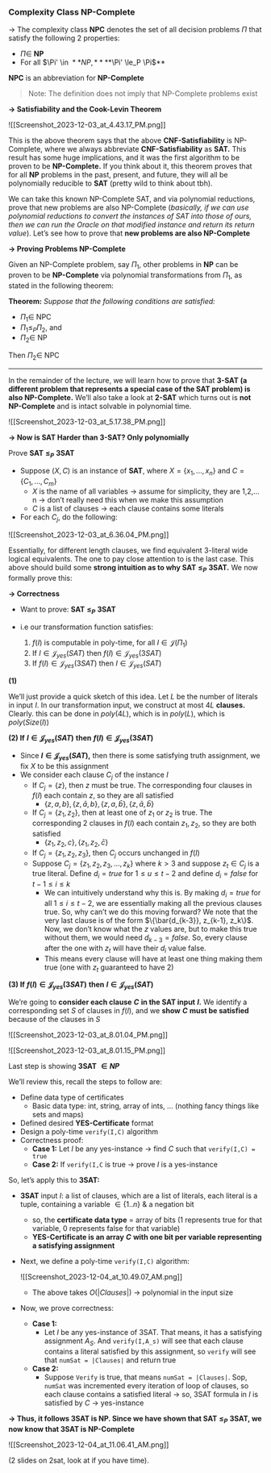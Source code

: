 ### Complexity Class NP-Complete

→ The complexity class **NPC** denotes the set of all decision problems $\Pi$﻿ that satisfy the following 2 properties:

- $\Pi \in$﻿ **NP**
- For all $\Pi' \in $﻿ **NP ,** **$\Pi' \le_P \Pi$**﻿

**NPC** is an abbreviation for **NP-Complete**

> Note: The definition does not imply that NP-Complete problems exist

  

**→ Satisfiability and the Cook-Levin Theorem**

![[Screenshot_2023-12-03_at_4.43.17_PM.png]]

This is the above theorem says that the above **CNF-Satisfiability** is NP-Complete, where we always abbreviate **CNF-Satisfiability** as **SAT.** This result has some huge implications, and it was the first algorithm to be proven to be **NP-Complete.** If you think about it, this theorem proves that for all **NP** problems in the past, present, and future, they will all be polynomially reducible to **SAT** (pretty wild to think about tbh).

  

We can take this known NP-Complete SAT, and via polynomial reductions, prove that new problems are also NP-Complete (_basically, if we can use polynomial reductions to convert the instances of SAT into those of ours, then we can run the Oracle on that modified instance and return its return value_). Let’s see how to prove that **new problems are also NP-Complete**

  

**→ Proving Problems NP-Complete**

Given an NP-Complete problem, say $\Pi_1$﻿, other problems in **NP** can be proven to be **NP-Complete** via polynomial transformations from $\Pi_1$﻿, as stated in the following theorem:

**Theorem:** _Suppose that the following conditions are satisfied:_

- $\Pi_1 \in$﻿ NPC
- $\Pi_1 \le_P \Pi_2$﻿, and
- $\Pi_2 \in$﻿ NP

Then $\Pi_2 \in$﻿ NPC

---

In the remainder of the lecture, we will learn how to prove that **3-SAT (a different problem that represents a special case of the SAT problem) is also NP-Complete.** We’ll also take a look at **2-SAT** which turns out is **not NP-Complete** and is intact solvable in polynomial time.

![[Screenshot_2023-12-03_at_5.17.38_PM.png]]

**→ Now is SAT Harder than 3-SAT? Only polynomially**

Prove **SAT** **$\le_P$**﻿ **3SAT**

- Suppose $(X,C)$﻿ is an instance of **SAT**, where $X = \{x_1, ..., x_n\}$﻿ and $C = \{C_1, ..., C_m\}$﻿
    - $X$﻿ is the name of all variables → assume for simplicity, they are 1,2,…n → don’t really need this when we make this assumption
    - $C$﻿ is a list of clauses → each clause contains some literals
- For each $C_j$﻿, do the following:

![[Screenshot_2023-12-03_at_6.36.04_PM.png]]

Essentially, for different length clauses, we find equivalent 3-literal wide logical equivalents. The one to pay close attention to is the last case. This above should build some **strong intuition as to why SAT** **$\le_P$**﻿ **3SAT.** We now formally prove this:

  

**→ Correctness**

- Want to prove: **SAT** **$\le_P$**﻿ **3SAT**
- i.e our transformation function satisfies:
    
    1. $f(I)$﻿ is computable in poly-time, for all $I \in \mathcal{J}(\Pi_1)$﻿
    2. If $I \in \mathcal{J}_{yes}(SAT)$﻿ then $f(I) \in \mathcal{J}_{yes}(3SAT)$﻿
    3. If $f(I) \in \mathcal{J}_{yes}(3SAT)$﻿ then $I \in \mathcal{J}_{yes}(SAT)$﻿
    
      
    

**(1)**

We’ll just provide a quick sketch of this idea. Let $L$﻿ be the number of literals in input $I$﻿. In our transformation input, we construct at most $4L$﻿ **clauses.** Clearly. this can be done in $poly(4L)$﻿, which is in $poly(L)$﻿, which is $poly(Size(I))$﻿

  

**(2) If** **$I \in \mathcal{J}_{yes}(SAT)$**﻿ **then** **$f(I) \in \mathcal{J}_{yes}(3SAT)$**﻿

- Since **$I \in \mathcal{J}_{yes}(SAT)$**﻿**,** then there is some satisfying truth assignment, we fix $X$﻿ to be this assignment
- We consider each clause $C_j$﻿ of the instance $I$﻿
    - If $C_j = \{z\}$﻿, then $z$﻿ must be true. The corresponding four clauses in $f(I)$﻿ each contain $z$﻿, so they are all satisfied
        - $\{z,a,b\}, \{z,\bar a,b\}, \{z,a,\bar b\}, \{z,\bar a,\bar b\}$﻿
    - If $C_j = \{z_1, z_2\}$﻿, then at least one of $z_1$﻿ or $z_2$﻿ is true. The corresponding 2 clauses in $f(I)$﻿ each contain $z_1,z_2$﻿, so they are both satisfied
        - $\{z_1, z_2, c\}, \{z_1, z_2, \bar c\}$﻿
    - If $C_j = \{z_1, z_2, z_3\}$﻿, then $C_j$﻿ occurs unchanged in $f(I)$﻿
    - Suppose $C_j = \{z_1, z_2, z_3, ..., z_k \}$﻿ where $k \gt 3$﻿ and suppose $z_t \in C_j$﻿ is a true literal. Define $d_i = true$﻿ for $1 \le u \le t-2$﻿ and define $d_i = false$﻿ for $t-1 \le i \le k$﻿
        - We can intuitively understand why this is. By making $d_i = true$﻿ for all $1 \le i \le t-2$﻿, we are essentially making all the previous clauses true. So, why can’t we do this moving forward? We note that the very last clause is of the form $\{\bar{d_{k-3}}, z_{k-1}, z_k\}$﻿. Now, we don’t know what the $z$﻿ values are, but to make this true without them, we would need $d_{k-3} =false$﻿. So, every clause after the one with $z_t$﻿ will have their $d_i$﻿ value false.
        - This means every clause will have at least one thing making them true (one with $z_t$﻿ guaranteed to have 2)

  

**(3) If** **$f(I) \in \mathcal{J}_{yes}(3SAT)$**﻿ **then** **$I \in \mathcal{J}_{yes}(SAT)$**﻿

We’re going to **consider each clause** **$C$**﻿ **in the SAT input** **$I$**﻿**.** We identify a corresponding set $S$﻿ of clauses in $f(I)$﻿, and we **show** **$C$**﻿ **must be satisfied** because of the clauses in $S$﻿

![[Screenshot_2023-12-03_at_8.01.04_PM.png]]

![[Screenshot_2023-12-03_at_8.01.15_PM.png]]

Last step is showing **3SAT** **$\in NP$**﻿

We’ll review this, recall the steps to follow are:

- Define data type of certificates
    - Basic data type: int, string, array of ints, … (nothing fancy things like sets and maps)
- Defined desired **YES-Certificate** format
- Design a poly-time `verify(I,C)` algorithm
- Correctness proof:
    - **Case 1:** Let $I$﻿ be any yes-instance → find $C$﻿ such that `verify(I,C) = true`
    - **Case 2:** If `verify(I,C` is true → prove $I$﻿ is a yes-instance

  

So, let’s apply this to **3SAT:**

- **3SAT** input $I$﻿: a list of clauses, which are a list of literals, each literal is a tuple, containing a variable $\in \{1..n\}$﻿ & a negation bit
    - so, the **certificate data type** = array of bits (1 represents true for that variable, 0 represents false for that variable)
    - **YES-Certificate is an array** **$C$**﻿ **with one bit per variable representing a satisfying assignment**
- Next, we define a poly-time `verify(I,C)` algorithm:
    
    ![[Screenshot_2023-12-04_at_10.49.07_AM.png]]
    
    - The above takes $O(|Clauses|)$﻿ → polynomial in the input size
- Now, we prove correctness:
    - **Case 1:**
        - Let $I$﻿ be any yes-instance of 3SAT. That means, it has a satisfying assignment $A_S$﻿. And `verify(I,A_s)` will see that each clause contains a literal satisfied by this assignment, so `verify` will see that `numSat = |Clauses|` and return true
    - **Case 2:**
        - Suppose `Verify` is true, that means `numSat = |Clauses|`. Sop, `numSat` was incremented every iteration of loop of clauses, so each clause contains a satisfied literal → so, 3SAT formula in $I$﻿ is satisfied by $C$﻿ → yes-instance

  

**→ Thus, it follows 3SAT is NP. Since we have shown that SAT** **$\le_P$**﻿ **3SAT, we now know that 3SAT is NP-Complete**

![[Screenshot_2023-12-04_at_11.06.41_AM.png]]

(2 slides on 2sat, look at if you have time).